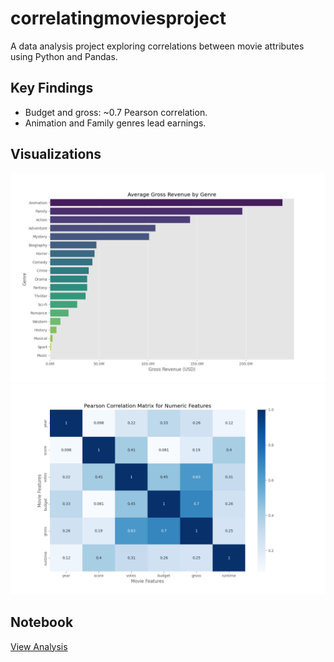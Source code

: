 # correlatingmoviesproject
A data analysis project exploring correlations between movie attributes using Python and Pandas.

## Key Findings
- Budget and gross: ~0.7 Pearson correlation.
- Animation and Family genres lead earnings.

## Visualizations
![Gross Revenue by Genre](genre_gross.png)
![Pearson Correlation](heatmap_pearson.png)

## Notebook
[View Analysis](moviecorrelationproject.ipynb)
